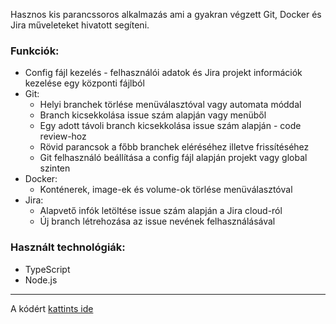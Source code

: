 Hasznos kis parancssoros alkalmazás ami a gyakran végzett Git, Docker és Jira műveleteket hivatott segíteni. 

### Funkciók:
- Config fájl kezelés - felhasználói adatok és Jira projekt információk kezelése egy központi fájlból
- Git:
  - Helyi branchek törlése menüválasztóval vagy automata móddal
  - Branch kicsekkolása issue szám alapján vagy menüből
  - Egy adott távoli branch kicsekkolása issue szám alapján - code review-hoz
  - Rövid parancsok a főbb branchek eléréséhez illetve frissítéséhez
  - Git felhasználó beállítása a config fájl alapján projekt vagy global szinten
- Docker:
  - Konténerek, image-ek és volume-ok törlése menüválasztóval
- Jira:
  - Alapvető infók letöltése issue szám alapján a Jira cloud-ról
  - Új branch létrehozása az issue nevének felhasználásával

### Használt technológiák:
- TypeScript
- Node.js

---
A kódért [kattints ide](https://github.com/KinPeter/Pit-CLI)
